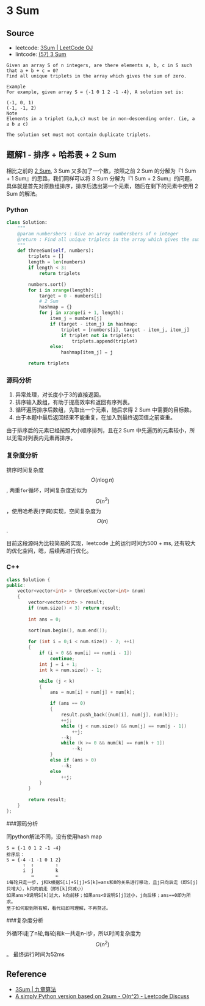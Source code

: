 # 3 Sum

## Source

- leetcode: [3Sum | LeetCode OJ](https://leetcode.com/problems/3sum/)
- lintcode: [(57) 3 Sum](http://www.lintcode.com/en/problem/3-sum/)

```
Given an array S of n integers, are there elements a, b, c in S such that a + b + c = 0?
Find all unique triplets in the array which gives the sum of zero.

Example
For example, given array S = {-1 0 1 2 -1 -4}, A solution set is:

(-1, 0, 1)
(-1, -1, 2)
Note
Elements in a triplet (a,b,c) must be in non-descending order. (ie, a ≤ b ≤ c)

The solution set must not contain duplicate triplets.
```

## 题解1 - 排序 + 哈希表 + 2 Sum

相比之前的 [2 Sum](http://algorithm.yuanbin.me/integer_array/2_sum.html), 3 Sum 又多加了一个数，按照之前 2 Sum 的分解为『1 Sum + 1 Sum』的思路，我们同样可以将 3 Sum 分解为『1 Sum + 2 Sum』的问题，具体就是首先对原数组排序，排序后选出第一个元素，随后在剩下的元素中使用 2 Sum 的解法。

### Python

```python
class Solution:
    """
    @param numbersbers : Give an array numbersbers of n integer
    @return : Find all unique triplets in the array which gives the sum of zero.
    """
    def threeSum(self, numbers):
        triplets = []
        length = len(numbers)
        if length < 3:
            return triplets

        numbers.sort()
        for i in xrange(length):
            target = 0 - numbers[i]
            # 2 Sum
            hashmap = {}
            for j in xrange(i + 1, length):
                item_j = numbers[j]
                if (target - item_j) in hashmap:
                    triplet = [numbers[i], target - item_j, item_j]
                    if triplet not in triplets:
                        triplets.append(triplet)
                else:
                    hashmap[item_j] = j

        return triplets
```

### 源码分析

1. 异常处理，对长度小于3的直接返回。
2. 排序输入数组，有助于提高效率和返回有序列表。
3. 循环遍历排序后数组，先取出一个元素，随后求得 2 Sum 中需要的目标数。
4. 由于本题中最后返回结果不能重复，在加入到最终返回值之前查重。

由于排序后的元素已经按照大小顺序排列，且在2 Sum 中先遍历的元素较小，所以无需对列表内元素再排序。

### 复杂度分析

排序时间复杂度 $$O(n \log n)$$, 两重`for`循环，时间复杂度近似为 $$O(n^2)$$，使用哈希表(字典)实现，空间复杂度为 $$O(n)$$.

目前这段源码为比较简易的实现，leetcode 上的运行时间为500 + ms, 还有较大的优化空间，嗯，后续再进行优化。

### C++ 
```c++
class Solution {
public:
    vector<vector<int> > threeSum(vector<int> &num) 
    {
        vector<vector<int> > result;
        if (num.size() < 3) return result;
        
        int ans = 0;

        sort(num.begin(), num.end());
        
        for (int i = 0;i < num.size() - 2; ++i)
        {
            if (i > 0 && num[i] == num[i - 1])  
                continue;
            int j = i + 1;
            int k = num.size() - 1;

            while (j < k)
            {
                ans = num[i] + num[j] + num[k];

                if (ans == 0)
                {
                    result.push_back({num[i], num[j], num[k]});
                    ++j;
                    while (j < num.size() && num[j] == num[j - 1])
                        ++j;
                    --k;
                    while (k >= 0 && num[k] == num[k + 1])
                        --k;
                }
                else if (ans > 0) 
                    --k;
                else 
                    ++j;
            }
        }
        
        return result;
    }
};
```
###源码分析

同python解法不同，没有使用hash map
```
S = {-1 0 1 2 -1 -4}
排序后：
S = {-4 -1 -1 0 1 2}
      ↑  ↑        ↑
      i  j        k
         →        ←
i每轮只走一步，j和k根据S[i]+S[j]+S[k]=ans和0的关系进行移动，且j只向后走（即S[j]只增大），k只向前走（即S[k]只减小）
如果ans>0说明S[k]过大，k向前移；如果ans<0说明S[j]过小，j向后移；ans==0即为所求。
至于如何取到所有解，看代码即可理解，不再赘述。
```
###复杂度分析

外循环i走了n轮,每轮j和k一共走n-i步，所以时间复杂度为$$O(n^2)$$。
最终运行时间为52ms
## Reference

- [3Sum | 九章算法](http://www.jiuzhang.com/solutions/3sum/)
- [A simply Python version based on 2sum - O(n^2) - Leetcode Discuss](https://leetcode.com/discuss/32455/a-simply-python-version-based-on-2sum-o-n-2)

